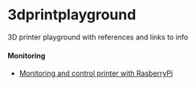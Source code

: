 # 3dprintplayground
3D printer playground with references and links to info

#### Monitoring
 * [Monitoring and control printer with RasberryPi](https://github.com/guysoft/OctoPi)
